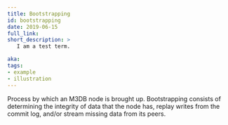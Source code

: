 ```yaml
---
title: Bootstrapping
id: bootstrapping
date: 2019-06-15
full_link: 
short_description: >
   I am a test term.

aka: 
tags:
- example
- illustration
---
```


Process by which an M3DB node is brought up. Bootstrapping consists of determining the integrity of data that the node has, replay writes from the commit log, and/or stream missing data from its peers.